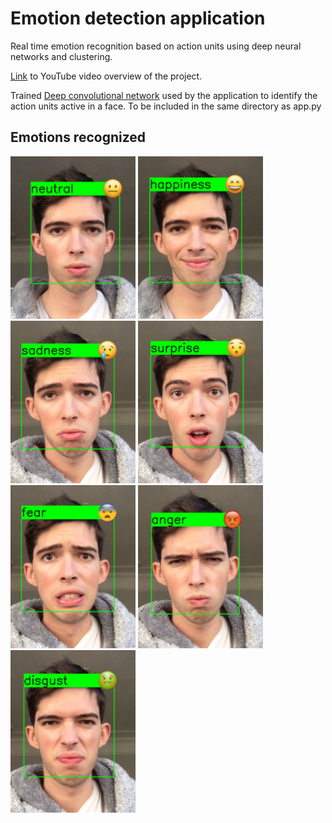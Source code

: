 # Emotion detection application
Real time emotion recognition based on action units using deep neural networks and clustering. 

[Link](https://www.youtube.com/watch?v=8apggYgj4HA) to YouTube video overview of the project.

Trained [Deep convolutional network](https://mega.nz/#!9wYUFQra!UJ6tMEUWOe917BE-YpCIYAISnTGf8RfXhFLwdsmzeCE) used by the application to identify the action units active in a face. To be included in the same directory as app.py

## Emotions recognized
<span>
<img src="https://raw.githubusercontent.com/pablolluchr/emotion-detection-app/master/preview/neutral.png"  width="200"/>
<img src="https://raw.githubusercontent.com/pablolluchr/emotion-detection-app/master/preview/happiness.png"  width="200"/>
<img src="https://raw.githubusercontent.com/pablolluchr/emotion-detection-app/master/preview/sadness.png"  width="200"/>
<img src="https://raw.githubusercontent.com/pablolluchr/emotion-detection-app/master/preview/surprise.png"  width="200"/>
<img src="https://raw.githubusercontent.com/pablolluchr/emotion-detection-app/master/preview/fear.png"  width="200"/>
<img src="https://raw.githubusercontent.com/pablolluchr/emotion-detection-app/master/preview/anger.png"  width="200"/>
<img src="https://raw.githubusercontent.com/pablolluchr/emotion-detection-app/master/preview/disgust.png"  width="200"/>
</span>
